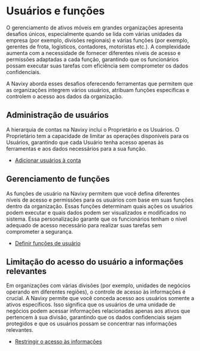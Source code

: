 # Usuários e funções

O gerenciamento de ativos móveis em grandes organizações apresenta desafios únicos, especialmente quando se lida com várias unidades da empresa (por exemplo, divisões regionais) e várias funções (por exemplo, gerentes de frota, logísticos, contadores, motoristas etc.). A complexidade aumenta com a necessidade de fornecer diferentes níveis de acesso e permissões adaptadas a cada função, garantindo que os funcionários possam executar suas tarefas com eficiência sem comprometer os dados confidenciais.

A Navixy aborda esses desafios oferecendo ferramentas que permitem que as organizações integrem vários usuários, atribuam funções específicas e controlem o acesso aos dados da organização.

## Administração de usuários

A hierarquia de contas na Navixy inclui o Proprietário e os Usuários. O Proprietário tem a capacidade de limitar as operações disponíveis para os Usuários, garantindo que cada Usuário tenha acesso apenas às ferramentas e aos dados necessários para a sua função.

- [Adicionar usuários à conta](usuarios-e-funcoes/administracao-de-usuarios.md)

## Gerenciamento de funções

As funções de usuário na Navixy permitem que você defina diferentes níveis de acesso e permissões para os usuários com base em suas funções dentro da organização. Essas funções determinam quais ações os usuários podem executar e quais dados podem ser visualizados e modificados no sistema. Essa personalização garante que os funcionários tenham o nível adequado de acesso necessário para realizar suas tarefas sem comprometer a segurança.

- [Definir funções de usuário](usuarios-e-funcoes/gerenciamento-de-funcoes.md)

## Limitação do acesso do usuário a informações relevantes

Em organizações com várias divisões (por exemplo, unidades de negócios operando em diferentes regiões), o controle de acesso às informações é crucial. A Navixy permite que você conceda acesso aos usuários somente a ativos específicos. Isso significa que os usuários de uma unidade de negócios podem acessar informações relacionadas apenas aos ativos que pertencem à sua divisão, garantindo que os dados confidenciais sejam protegidos e que os usuários possam se concentrar nas informações relevantes.

- [Restringir o acesso às informações](usuarios-e-funcoes/acesso-restrito.md)